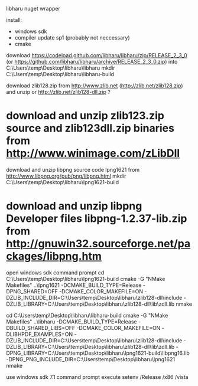 libharu nuget wrapper

install:
- windows sdk
- compiler update sp1 (probably not neccessary)
- cmake

download https://codeload.github.com/libharu/libharu/zip/RELEASE_2_3_0 (or https://github.com/libharu/libharu/archive/RELEASE_2_3_0.zip) into C:\Users\temp\Desktop\libharu\libharu
mkdir C:\Users\temp\Desktop\libharu\libharu-build

download zlib128.zip from http://www.zlib.net (http://zlib.net/zlib128.zip) and unzip
or http://zlib.net/zlib128-dll.zip ?
# download and unzip zlib123.zip source and zlib123dll.zip binaries from http://www.winimage.com/zLibDll
download and unzip libpng source code lpng1621 from http://www.libpng.org/pub/png/libpng.html
mkdir C:\Users\temp\Desktop\libharu\lpng1621-build
# download and unzip libpng Developer files libpng-1.2.37-lib.zip from http://gnuwin32.sourceforge.net/packages/libpng.htm

open windows sdk command prompt
cd C:\Users\temp\Desktop\libharu\lpng1621-build
cmake -G "NMake Makefiles" ..\lpng1621 -DCMAKE_BUILD_TYPE=Release -DPNG_SHARED=OFF -DCMAKE_COLOR_MAKEFILE=ON -DZLIB_INCLUDE_DIR=C:\Users\temp\Desktop\libharu\zlib128-dll\include -DZLIB_LIBRARY=C:\Users\temp\Desktop\libharu\zlib128-dll\lib\zdll.lib
nmake

cd C:\Users\temp\Desktop\libharu\libharu-build
cmake -G "NMake Makefiles" ..\libharu -DCMAKE_BUILD_TYPE=Release -DBUILD_SHARED_LIBS=OFF -DCMAKE_COLOR_MAKEFILE=ON -DLIBHPDF_EXAMPLES=ON -DZLIB_INCLUDE_DIR=C:\Users\temp\Desktop\libharu\zlib128-dll\include -DZLIB_LIBRARY=C:\Users\temp\Desktop\libharu\zlib128-dll\lib\zdll.lib -DPNG_LIBRARY=C:\Users\temp\Desktop\libharu\lpng1621-build\libpng16.lib -DPNG_PNG_INCLUDE_DIR=C:\Users\temp\Desktop\libharu\lpng1621
nmake

use windows sdk 7.1 command prompt
execute setenv /Release /x86 /vista

